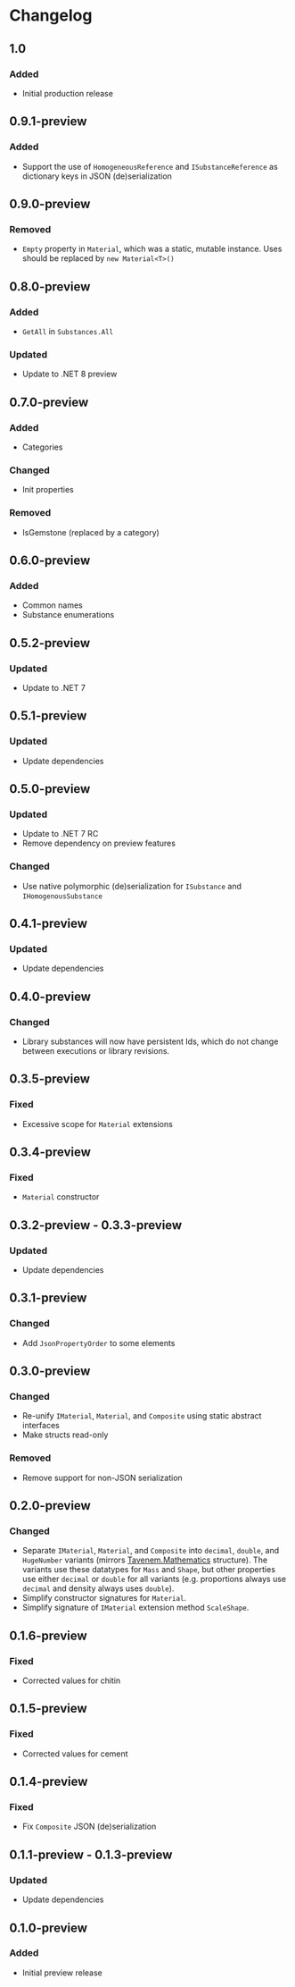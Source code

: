 # Changelog

## 1.0
### Added
- Initial production release

## 0.9.1-preview
### Added
- Support the use of `HomogeneousReference` and `ISubstanceReference` as dictionary keys in JSON (de)serialization

## 0.9.0-preview
### Removed
- `Empty` property in `Material`, which was a static, mutable instance. Uses should be replaced by `new Material<T>()`

## 0.8.0-preview
### Added
- `GetAll` in `Substances.All`
### Updated
- Update to .NET 8 preview

## 0.7.0-preview
### Added
- Categories
### Changed
- Init properties
### Removed
- IsGemstone (replaced by a category)

## 0.6.0-preview
### Added
- Common names
- Substance enumerations

## 0.5.2-preview
### Updated
- Update to .NET 7

## 0.5.1-preview
### Updated
- Update dependencies

## 0.5.0-preview
### Updated
- Update to .NET 7 RC
- Remove dependency on preview features
### Changed
- Use native polymorphic (de)serialization for `ISubstance` and `IHomogenousSubstance`

## 0.4.1-preview
### Updated
- Update dependencies

## 0.4.0-preview
### Changed
- Library substances will now have persistent Ids, which do not change between executions or library revisions.

## 0.3.5-preview
### Fixed
- Excessive scope for `Material` extensions

## 0.3.4-preview
### Fixed
- `Material` constructor

## 0.3.2-preview - 0.3.3-preview
### Updated
- Update dependencies

## 0.3.1-preview
### Changed
- Add `JsonPropertyOrder` to some elements

## 0.3.0-preview
### Changed
- Re-unify `IMaterial`, `Material`, and `Composite` using static abstract interfaces
- Make structs read-only
### Removed
- Remove support for non-JSON serialization

## 0.2.0-preview
### Changed
- Separate `IMaterial`, `Material`, and `Composite` into `decimal`, `double`, and `HugeNumber`
  variants (mirrors [Tavenem.Mathematics](https://github.com/Tavenem/Mathematics) structure). The
  variants use these datatypes for `Mass` and `Shape`, but other properties use either `decimal` or
  `double` for all variants (e.g. proportions always use `decimal` and density always uses
  `double`).
- Simplify constructor signatures for `Material`.
- Simplify signature of `IMaterial` extension method `ScaleShape`.

## 0.1.6-preview
### Fixed
- Corrected values for chitin

## 0.1.5-preview
### Fixed
- Corrected values for cement

## 0.1.4-preview
### Fixed
- Fix `Composite` JSON (de)serialization

## 0.1.1-preview - 0.1.3-preview
### Updated
- Update dependencies

## 0.1.0-preview
### Added
- Initial preview release